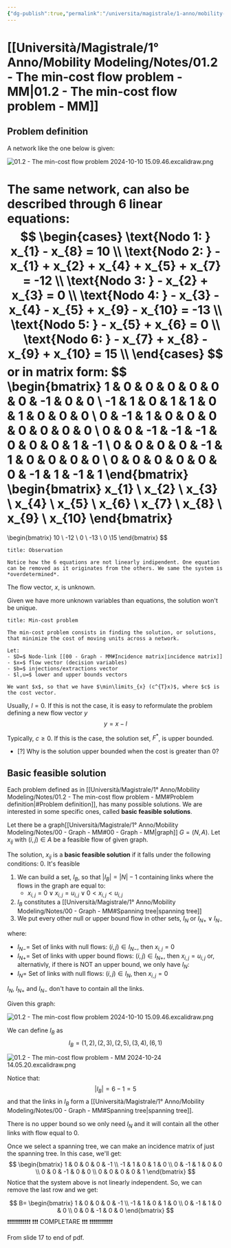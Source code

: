 ```yaml
---
{"dg-publish":true,"permalink":"/universita/magistrale/1-anno/mobility-modeling/notes/01-2-the-min-cost-flow-problem-mm/","tags":["UNI"]}
---
```


# [[Università/Magistrale/1° Anno/Mobility Modeling/Notes/01.2 - The min-cost flow problem - MM\|01.2 - The min-cost flow problem - MM]]

## Problem definition

A network like the one below is given:

![01.2 - The min-cost flow problem 2024-10-10 15.09.46.excalidraw.png](/img/user/Excalidraw-2/01.2%20-%20The%20min-cost%20flow%20problem%202024-10-10%2015.09.46.excalidraw.png)


The same network, can also be described through 6 linear equations:
$$
\begin{cases}
\text{Nodo 1: } x_{1} - x_{8} = 10  \\
\text{Nodo 2: } - x_{1} + x_{2} + x_{4} + x_{5} + x_{7} = -12 \\
\text{Nodo 3: } - x_{2} + x_{3} = 0  \\
\text{Nodo 4: } - x_{3} - x_{4} - x_{5} + x_{9} - x_{10} = -13  \\
\text{Nodo 5: } - x_{5} + x_{6} = 0  \\
\text{Nodo 6: } - x_{7} + x_{8} - x_{9} + x_{10} = 15  \\
\end{cases}
$$
or in matrix form:
$$
\begin{bmatrix}
1 & 0 & 0 & 0 & 0 & 0 & 0 & -1 & 0 & 0  \\
-1 & 1 & 0 & 1 & 1 & 0 & 1 & 0 & 0 & 0  \\
0 & -1 & 1 & 0 & 0 & 0 & 0 & 0 & 0 & 0 \\
0 & 0 & -1 & -1 & -1 & 0 & 0 & 0 & 1 & -1 \\
0 & 0 & 0 & 0 & -1 & 1 & 0 & 0 & 0 & 0 \\
0 & 0 & 0 & 0 & 0 & 0 & -1 & 1 & -1 & 1
\end{bmatrix}
\begin{bmatrix}
x_{1} \\ x_{2} \\ x_{3} \\ x_{4} \\ x_{5} \\ x_{6} \\ x_{7} \\ x_{8} \\ x_{9} \\ x_{10}
\end{bmatrix}
=
\begin{bmatrix}
10 \\ -12 \\ 0 \\ -13 \\ 0 \\15
\end{bmatrix}
$$
```ad-note
title: Observation

Notice how the 6 equations are not linearly indipendent. One equation can be removed as it originates from the others. We same the system is *overdetermined*.

```

The flow vector, $x$, is unknown.

Given we have more unknown variables than equations, the solution won't be unique.

```ad-Teo
title: Min-cost problem

The min-cost problem consists in finding the solution, or solutions, that minimize the cost of moving units across a network.

Let:
- $D=$ Node-link [[00 - Graph - MM#Incidence matrix|incidence matrix]]
- $x=$ flow vector (decision variables)
- $b=$ injections/extractions vector
- $l,u=$ lower and upper bounds vectors

We want $x$, so that we have $\min\limits_{x} (c^{T}x)$, where $c$ is the cost vector.

```

Usually, $l = 0$. If this is not the case, it is easy to reformulate the problem defining a new flow vector $y$
$$
y = x-l
$$

Typically, $c \ge 0$. If this is the case, the solution set, $F^{*}$, is upper bounded. 

- [?] Why is the solution upper bounded when the cost is greater than 0?

## Basic feasible solution

Each problem defined as in [[Università/Magistrale/1° Anno/Mobility Modeling/Notes/01.2 - The min-cost flow problem - MM#Problem definition\|#Problem definition]], has many possible solutions. We are interested in some specific ones, called **basic feasible solutions**.

Let there be a graph[[Università/Magistrale/1° Anno/Mobility Modeling/Notes/00 - Graph - MM#00 - Graph - MM\|graph]] $G = (N,A)$. Let $x_{ij}$ with $(i,j) \in A$ be a feasible flow of given graph.

The solution, $x_{ij}$ is a **basic feasible solution** if it falls under the following conditions:
0. It's feasible
1. We can build a set, $I_{B}$, so that $|I_{B}| = |N|-1$ containing links where the flows in the graph are equal to:
	- $x_{i,j} = 0 \lor x_{i,j}=u_{i,j} \lor 0 <x_{i,j}<u_{i,j}$
2. $I_{B}$ constitutes a [[Università/Magistrale/1° Anno/Mobility Modeling/Notes/00 - Graph - MM#Spanning tree\|spanning tree]]
3. We put every other null or upper bound flow in other sets, $I_{N}$ or $I_{N+} \lor I_{N-}$

where:
- $I_{N-}=$ Set of links with null flows: $(i,j) \in I_{N-}$, then $x_{i,j} = 0$
- $I_{N+}=$ Set of links with upper bound flows: $(i,j) \in I_{N+}$, then $x_{i,j} = u_{i,j}$
or, alternativly, if there is NOT an upper bound, we only have $I_{N}$:
- $I_{N}=$ Set of links with null flows: $(i,j)\in I_{N}$, then $x_{i,j} = 0$

$I_{N}$,  $I_{N+}$ and $I_{N-}$ don't have to contain all the links.


Given this graph:

![01.2 - The min-cost flow problem 2024-10-10 15.09.46.excalidraw.png](/img/user/Excalidraw-2/01.2%20-%20The%20min-cost%20flow%20problem%202024-10-10%2015.09.46.excalidraw.png)


We can define $I_{B}$ as
$$
I_{B} = {(1,2), (2,3), (2,5), (3,4), (6,1)}
$$

![01.2 - The min-cost flow problem - MM 2024-10-24 14.05.20.excalidraw.png](/img/user/Excalidraw-2/01.2%20-%20The%20min-cost%20flow%20problem%20-%20MM%202024-10-24%2014.05.20.excalidraw.png)


Notice that:
$$
|I_{B}| = 6 - 1 = 5
$$
and that the links in $I_{B}$ form a [[Università/Magistrale/1° Anno/Mobility Modeling/Notes/00 - Graph - MM#Spanning tree\|spanning tree]].

There is no upper bound so we only need $I_{N}$ and it will contain all the other links with flow equal to 0.

Once we select a spanning tree, we can make an incidence matrix of just the spanning tree. In this case, we'll get:
$$
\begin{bmatrix}
1 & 0 & 0 & 0 & -1 \\
-1 & 1 & 0 & 1 & 0 \\
0 & -1 & 1 & 0 & 0 \\
0 & 0 & -1 & 0 & 0 \\
0 & 0 & 0 & 0 & 1
\end{bmatrix}
$$
Notice that the system above is not linearly independent. So, we can remove the last row and we get:

$$
B=
\begin{bmatrix}
1 & 0 & 0 & 0 & -1 \\
-1 & 1 & 0 & 1 & 0 \\
0 & -1 & 1 & 0 & 0 \\
0 & 0 & -1 & 0 & 0
\end{bmatrix}
$$
❗❗❗❗❗❗❗❗❗❗❗❗
❗❗❗ COMPLETARE ❗❗❗
❗❗❗❗❗❗❗❗❗❗❗❗

From slide 17 to end of pdf.


